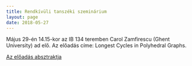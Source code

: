 ```yaml
---
title: Rendkívüli tanszéki szeminárium
layout: page 
date: 2018-05-27
---
```


Május 29-én 14.15-kor az IB 134 teremben Carol Zamfirescu (Ghent University) ad elő. Az előadás címe: Longest Cycles in Polyhedral Graphs.


[Az előadás absztraktja](../carol_abstract.txt)
